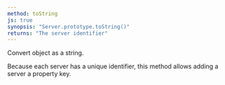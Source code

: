 ```yaml
---
method: toString
js: true
synopsis: "Server.prototype.toString()"
returns: "The server identifier"
---
```


Convert object as a string.

Because each server has a unique identifier, this method allows adding a server a property key.
